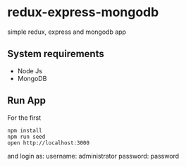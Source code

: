 # redux-express-mongodb
simple redux, express and mongodb app

## System requirements

- Node Js
- MongoDB

## Run App

For the first

```
npm install
npm run seed
open http://localhost:3000
```


and login as:
username: administrator
password: password
